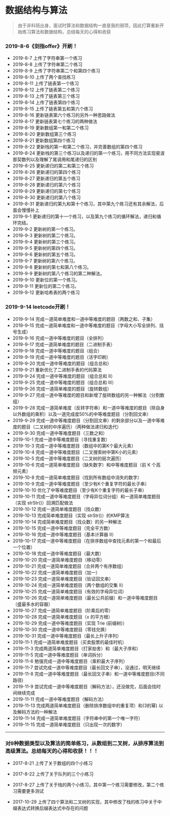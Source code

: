 # 数据结构与算法

>由于非科班出身，面试时算法和数据结构一直是我的弱项，因此打算重新开始练习算法和数据结构，总结每天的心得和收获

### 2019-8-6《剑指offer》开刷！
- 2019-8-7 上传了字符串第一个练习
- 2019-8-8 上传了字符串第二个练习
- 2019-8-9 上传了字符串第二个和第四个练习
- 2019-8-10 上传了两个查找练习
- 2019-8-11 上传了链表第一个练习
- 2019-8-12 上传了链表第二个练习
- 2019-8-13 上传了链表第三个练习
- 2019-8-14 上传了链表第四个练习
- 2019-8-15 上传了链表第五和第六个练习
- 2019-8-16 更新链表第六个练习的另外一种思路做法
- 2019-8-17 更新链表第七个练习的两种做法
- 2019-8-19 更新数组第一和第二个练习
- 2019-8-20 更新数组第三个练习
- 2019-8-21 更新数组第四个练习
- 2019-8-22 更新栈的第一和第二个练习，并完善数组的第四个练习
- 2019-8-24 更新栈的第三个练习以及递归的第一个练习，用不同方法实现斐波那契数列以及理解了尾调用和尾递归的区别
- 2019-8-25 更新递归的第二和第三个练习
- 2019-8-26 更新递归的第四个练习
- 2019-8-27 更新递归的第五个练习
- 2019-8-28 更新递归的第六个练习
- 2019-8-29 更新递归的第七个练习
- 2019-8-30 更新递归的第八个练习
- 2019-8-31 更新递归的第九和第十个练习，其中第九个练习还有其余解法，后面会慢慢补上
- 2019-9-1 更新递归的第十一个练习，以及第九个练习的循环解法，递归和循环完结。
- 2019-9-2 更新树的第一个练习。
- 2019-9-3 更新树的第二个练习。
- 2019-9-4 更新树的第三个练习。
- 2019-9-5 更新树的第四个练习。
- 2019-9-6 更新树的第五个练习。
- 2019-9-7 更新树的第六个练习。
- 2019-9-8 更新树的第七和第八个练习。
- 2019-9-9 更新树的第八个练习的第二种解法。
- 2019-9-10 更新位的第一个练习。
- 2019-9-11 更新位的第二个练习。
- 2019-9-12 更新哈希表的两个练习

### 2019-9-14 leetcode开刷！
- 2019-9-14 完成一道简单难度和一道中等难度的题目（两数之和、子集）
- 2019-9-15 完成一道简单难度和一道中等难度的题目（字母大小写全排列、括号生成）
- 2019-9-16 完成一道中等难度的题目（全排列）
- 2019-9-17 完成一道简单难度的题目（二进制手表）
- 2019-9-18 完成一道中等难度的题目（组合）
- 2019-9-19 完成一道中等难度的题目（活字印刷）
- 2019-9-20 完成一道中等难度的题目（组合总和）
- 2019-9-21 重新优化了二进制手表的代码算法
- 2019-9-24 完成一道中等难度的题目（组合总和 II）
- 2019-9-25 完成一道中等难度的题目（组合总和 III）
- 2019-9-26 完成一道简单难度的题目（旋转数组）
- 2019-9-27 完成一道中等难度的题目和新增了旋转数组的另一种解法（分割数组）
- 2019-9-28 完成一道简单难度（反转字符串）和一道中等难度的题目（除自身以外数组的乘积）以及一道完成度50%的中等难度题目（分割回文串）
- 2019-9-29 完成一道中等难度题目（分割回文串）的剩余部分以及一道中等难度的题目（二叉树的中序遍历）（两种做法递归和迭代）
- 2019-9-30 完成一道中等难度题目（三数之和）
- 2019-10-1 完成一道中等难度题目（寻找重复数）
- 2019-10-3 完成一道中等难度题目（数组中的第K个最大元素）
- 2019-10-4 完成一道中等难度题目（二叉搜索树中第K小的元素）
- 2019-10-5 完成一道中等难度题目（二叉树的层次遍历）
- 2019-10-6 完成一道简单难度题目（缺失数字）和中等难度题目（前 K 个高频元素）
- 2019-10-8 完成一道简单难度题目（找到所有数组中消失的数字）
- 2019-10-9 完成一道中等难度题目（至少有K个重复字符的最长子串）
- 2019-10-10 优化了中等难度题目（至少有K个重复字符的最长子串）
- 2019-10-11 完成一道中等难度题目（字母异位词分组）和一道简单难度题目（实现 strStr()）回溯匹配做法
- 2019-10-12 完成一道简单难度题目（找众数）
- 2019-10-13 完成简单难度题目（实现 strStr()）的KMP算法
- 2019-10-14 完成简单难度题目（找众数）的另一种解法
- 2019-10-15 完成一道中等难度题目（完全平方数）
- 2019-10-16 完成一道中等难度题目（基本计算器 II）
- 2019-10-17 完成一道中等难度题目（在排序数组中查找元素的第一个和最后一个位置）
- 2019-10-18 完成一道中等难度题目（最大数）
- 2019-10-20 完成一道简单难度题目（移动零）
- 2019-10-21 完成一道简单难度题目（合并两个有序数组）
- 2019-10-22 完成一道简单难度题目（加一）
- 2019-10-23 完成一道简单难度题目（验证回文串）
- 2019-10-24 完成一道简单难度题目（两个数组的交集 II）
- 2019-10-25 完成一道简单难度题目（有效的字母异位词）
- 2019-10-26 完成一道简单难度题目（最长公共前缀）和一道中等难度题目（盛最多水的容器）
- 2019-10-27 完成一道简单难度题目（阶乘后的零）
- 2019-10-28 完成一道简单难度题目（x 的平方根）
- 2019-10-29 完成一道中等难度题目（实现 Trie (前缀树)）
- 2019-10-30 完成一道中等难度题目（零钱兑换）
- 2019-10-31 完成一道中等难度题目（最长上升子序列）
- 2019-11-1 完成一道简单难度题目（买卖股票的最佳时机）
- 2019-11-3 完成两道简单难度题目（打家劫舍）和（最大子序和）
- 2019-11-5 完成一道中等难度题目（单词拆分）
- 2019-11-6 勉强完成一道中等难度题目（乘积最大子序列）
- 2019-11-7 尝试完成一道中等难度题目（最长回文子串），没通过，明天继续
- 2019-11-8 完成一道中等难度题目（最长回文子串）和一道中等难度题目(不同路径)
- 2019-11-9 尝试完成一道中等难度题目（解码方法），还没做完，后面会找时间继续完成
- 2019-11-11 完成一道中等难度题目（解码方法）
- 2019-11-13 完成两道简单难度题目（删除排序数组中的重复项）和(3的幂) 以及解码方法的一种解法
- 2019-11-14 完成一道简单难度题目（字符串中的第一个唯一字符）
- 2019-11-15 完成一道简单难度题目（只出现一次的数字）


----
### 对9种数据类型以及算法的简单练习，从数组到二叉树，从排序算法到高级算法。总结每天的心得和收获！！！

- 2017-8-21 上传了关于数组的四个小练习

- 2017-8-22 上传了关于队列的三个小练习

- 2017-8-27 上传了关于栈的两个小练习，其中第一个练习需要修改，第二个练习需要更多测试

- 2017-10-29 上传了四个算法和二叉树的实现，其中修改了栈的练习中关于中缀表达式转换后缀表达式中存在的问题
